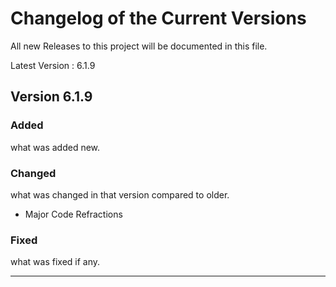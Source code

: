 # Changelog of the Current Versions
All new Releases to this project will be documented in this file.

Latest Version : 6.1.9

## Version 6.1.9

### Added
what was added new.

### Changed
what was changed in that version compared to older.
- Major Code Refractions
### Fixed
what was fixed if any.

------------------------------------------------------------------------
